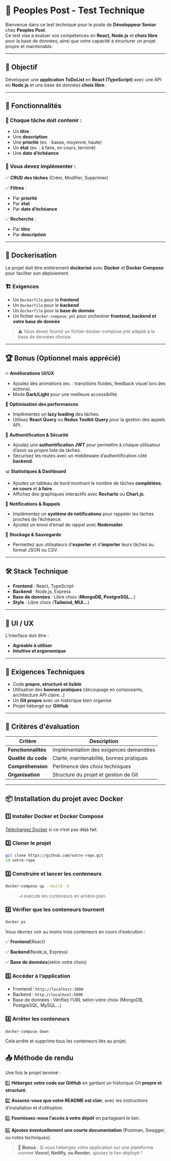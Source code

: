 # 📝 Peoples Post - Test Technique 

Bienvenue dans ce test technique pour le poste de **Développeur Senior** chez **Peoples Post**.  
Ce test vise à évaluer vos compétences en **React, Node.js** et **choix libre** pour la base de données, ainsi que votre capacité à structurer un projet propre et maintenable.  

---

## 🚀 Objectif  

Développer une **application ToDoList** en **React (TypeScript)** avec une API en **Node.js** et une base de données **choix libre**.  

---

## 🎯 Fonctionnalités  

### 📌 Chaque tâche doit contenir :  
- Un **titre**  
- Une **description**  
- Une **priorité** (ex. : basse, moyenne, haute)  
- Un **état** (ex. : à faire, en cours, terminé)  
- Une **date d’échéance**  

### 🔧 Vous devez implémenter :  
✅ **CRUD des tâches** (Créer, Modifier, Supprimer)

✅ **Filtres** :  
  - Par **priorité**  
  - Par **état**  
  - Par **date d’échéance**
    
✅ **Recherche** :  
  - Par **titre**  
  - Par **description**  

---

## 🐳 Dockerisation  

Le projet doit être entièrement **dockerisé** avec **Docker** et **Docker Compose** pour faciliter son déploiement.  

### 🏗️ Exigences  
- Un `Dockerfile` pour le **frontend**  
- Un `Dockerfile` pour le **backend**
- Un `Dockerfile` pour la **base de donnée**  
- Un fichier `docker-compose.yml` pour orchestrer **frontend, backend et votre base de donnée**

> ⚠️ Vous devez fournir un fichier docker-compose.yml adapté à la base de données choisie.

---

## 🏆 Bonus (Optionnel mais apprécié)  

🔥 **Améliorations UI/UX**  
- Ajoutez des animations (ex. : transitions fluides, feedback visuel lors des actions).  
- Mode **Dark/Light** pour une meilleure accessibilité.  

🔄 **Optimisation des performances**  
- Implémentez un **lazy loading** des tâches.  
- Utilisez **React Query** ou **Redux Toolkit Query** pour la gestion des appels API.  

🔐 **Authentification & Sécurité**  
- Ajoutez une **authentification JWT** pour permettre à chaque utilisateur d’avoir sa propre liste de tâches.  
- Sécurisez les routes avec un middleware d’authentification côté **backend**.  

📊 **Statistiques & Dashboard**  
- Ajoutez un tableau de bord montrant le nombre de tâches **complétées**, **en cours** et **à faire**.  
- Affichez des graphiques interactifs avec **Recharts** ou **Chart.js**.  

📅 **Notifications & Rappels**  
- Implémentez un **système de notifications** pour rappeler les tâches proches de l’échéance.  
- Ajoutez un envoi d’email de rappel avec **Nodemailer**.  

💾 **Stockage & Sauvegarde**  
- Permettez aux utilisateurs d’**exporter** et d’**importer** leurs tâches au format JSON ou CSV.  

---

## 🛠️ Stack Technique  

- **Frontend** : React, TypeScript  
- **Backend** : Node.js, Express  
- **Base de données** :  Libre choix (**MongoDB, PostgreSQL...**)  
- **Style** : Libre choix (**Tailwind, MUI...**)  

---

## 🎨 UI / UX  

L'interface doit être :  
- **Agréable à utiliser**  
- **Intuitive et ergonomique**  

---

## 📏 Exigences Techniques  

- Code **propre, structuré et lisible**  
- Utilisation des **bonnes pratiques** (découpage en composants, architecture API claire...)  
- Un **Git propre** avec un historique bien organisé  
- Projet hébergé sur **GitHub**  

---

## 📝 Critères d'évaluation  

| Critère                | Description |
|------------------------|------------|
| **Fonctionnalités**    | Implémentation des exigences demandées |
| **Qualité du code**    | Clarté, maintenabilité, bonnes pratiques |
| **Compréhension**      | Pertinence des choix techniques |
| **Organisation**       | Structure du projet et gestion de Git |

---

## 📦 Installation du projet avec Docker  

### 1️⃣ Installer Docker et Docker Compose 
   [Téléchargez Docker](https://www.docker.com/get-started) si ce n’est pas déjà fait.

### 2️⃣ Cloner le projet
   ```bash
   git clone https://github.com/votre-repo.git
   cd votre-repo
   ```

### 3️⃣ Construire et lancer les conteneurs
   ```bash
   docker-compose up --build -d
   ```
> `-d` exécute les conteneurs en arrière-plan.

### 4️⃣ Vérifier que les conteneurs tournent
   ```bash
   docker ps
   ```
Vous devriez voir au moins trois conteneurs en cours d'exécution :

✅ **Frontend**(React)

✅ **Backend**(Node.js, Express)

✅ **Base de données**(selon votre choix)

### 5️⃣ Accéder à l’application
- Frontend : `http://localhost:3000`
- Backend : `http://localhost:5000`
- Base de données : Vérifiez l’URL selon votre choix (MongoDB, PostgreSQL, MySQL...)

### 4️⃣ Arrêter les conteneurs 
   ```bash
   docker-compose down
   ```
Cela arrête et supprime tous les conteneurs liés au projet.

## 📤 Méthode de rendu  

Une fois le projet terminé :  

1️⃣ **Hébergez votre code sur GitHub** en gardant un historique Git **propre et structuré**.  

2️⃣ **Assurez-vous que votre README est clair**, avec les instructions d’installation et d’utilisation.  

3️⃣ **Fournissez-nous l’accès à votre dépôt** en partageant le lien.  

4️⃣ **Ajoutez éventuellement une courte documentation** (Postman, Swagger, ou notes techniques).  

> 📌 **Bonus** : Si vous hébergez votre application sur une plateforme comme **Vercel, Netlify, ou Render**, ajoutez le lien déployé !  
